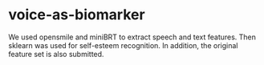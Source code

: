 # voice-as-biomarker
We used opensmile and miniBRT to extract speech and text features. Then sklearn was used for self-esteem recognition. In addition, the original feature set is also submitted.
